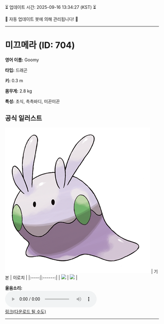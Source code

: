 
⏳ 업데이트 시간: 2025-09-16 13:34:27 (KST) ⏳

🤖 자동 업데이트 봇에 의해 관리됩니다! 🤖

---

# 미끄메라 (ID: 704)
**영어 이름:** Goomy

**타입:** 드래곤

**키:** 0.3 m

**몸무게:** 2.8 kg

**특성:** 초식, 촉촉바디, 미끈미끈

## 공식 일러스트
![](https://raw.githubusercontent.com/PokeAPI/sprites/master/sprites/pokemon/other/official-artwork/704.png)
| 기본 | 이로치 |
|:----:|:------:|
| <img src="http://play.pokemonshowdown.com/sprites/ani/goomy.gif" width="200"> | <img src="http://play.pokemonshowdown.com/sprites/ani-shiny/goomy.gif" width="200"> |

**울음소리:**<br><audio controls src="https://raw.githubusercontent.com/PokeAPI/cries/main/cries/pokemon/latest/704.ogg"></audio><br> [링크(다운로드 될 수도)](https://raw.githubusercontent.com/PokeAPI/cries/main/cries/pokemon/latest/704.ogg)


---
